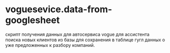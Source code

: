 # voguesevice.data-from-googlesheet
скрипт получения данных для автосервиса vogue для ассистента поиска новых клиентов из базы для сохранения в таблице гугл данных о уже предложенных к разбору компаний.
